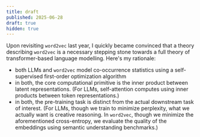 ```yaml
---
title: draft
published: 2025-06-28
draft: true
hidden: true
---
```


Upon revisiting `word2vec` last year, I quickly became convinced that a theory describing `word2vec` is a necessary stepping stone towards a full theory of transformer-based language modelling. Here's my rationale:
* both LLMs and `word2vec` model co-occurrence statistics using a self-supervised first-order optimization algorithm
* in both, the core computational primitive is the inner product between latent representations. (For LLMs, self-attention computes using inner products between token representations.)
* in both, the pre-training task is distinct from the actual downstream task of interest. (For LLMs, though we train to minimize perplexity, what we actually want is creative reasoning. In `word2vec`, though we minimize the aforementioned cross-entropy, we evaluate the quality of the embeddings using semantic understanding benchmarks.)